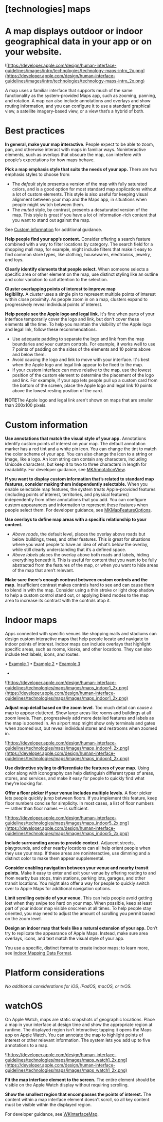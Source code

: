 # **[technologies] maps**

# A map displays outdoor or indoor geographical data in your app or on your website.

![https://developer.apple.com/design/human-interface-guidelines/images/intro/technologies/technology-maps-intro_2x.png](https://developer.apple.com/design/human-interface-guidelines/images/intro/technologies/technology-maps-intro_2x.png)

A map uses a familiar interface that supports much of the same functionality as the system-provided Maps app, such as zooming, panning, and rotation. A map can also include annotations and overlays and show routing information, and you can configure it to use a standard graphical view, a satellite imagery-based view, or a view that’s a hybrid of both.

# **Best practices**

**In general, make your map interactive.** People expect to be able to zoom, pan, and otherwise interact with maps in familiar ways. Noninteractive elements, such as overlays that obscure the map, can interfere with people’s expectations for how maps behave.

**Pick a map emphasis style that suits the needs of your app.** There are two emphasis styles to choose from:

- The *default* style presents a version of the map with fully saturated colors, and is a good option for most standard map applications without a lot of custom elements. This style is also useful for keeping visual alignment between your map and the Maps app, in situations when people might switch between them.
- The *muted* style, by contrast, presents a desaturated version of the map. This style is great if you have a lot of information-rich content that you want to stand out against the map.

See [Custom information](https://developer.apple.com/design/human-interface-guidelines/technologies/maps#custom-information) for additional guidance.

**Help people find your app’s content.** Consider offering a search feature combined with a way to filter locations by category. The search field for a shopping mall map, for example, might include filters that make it easy to find common store types, like clothing, housewares, electronics, jewelry, and toys.

**Clearly identify elements that people select.** When someone selects a specific area or other element on the map, use distinct styling like an outline and color variation to call attention to the selection.

**Cluster overlapping points of interest to improve map legibility.** A *cluster* uses a single pin to represent multiple points of interest within close proximity. As people zoom in on a map, clusters expand to progressively reveal individual points of interest.

**Help people see the Apple logo and legal link.** It's fine when parts of your interface temporarily cover the logo and link, but don't cover these elements all the time. To help you maintain the visibility of the Apple logo and legal link, follow these recommendations.

- Use adequate padding to separate the logo and link from the map boundaries and your custom controls. For example, it works well to use 7 points of padding on the sides of the elements and 10 points above and below them.
- Avoid causing the logo and link to move with your interface. It's best when the Apple logo and legal link appear to be fixed to the map.
- If your custom interface can move relative to the map, use the lowest position of the custom element to determine the placement of the logo and link. For example, if your app lets people pull up a custom card from the bottom of the screen, place the Apple logo and legal link 10 points above the lowest resting position of the card.

**NOTE**The Apple logo and legal link aren't shown on maps that are smaller than 200x100 pixels.

# **Custom information**

**Use annotations that match the visual style of your app.** Annotations identify custom points of interest on your map. The default annotation marker has a red tint and a white pin icon. You can change the tint to match the color scheme of your app. You can also change the icon to a string or image, like a logo. An icon string can contain any characters, including Unicode characters, but keep it to two to three characters in length for readability. For developer guidance, see [MKAnnotationView](https://developer.apple.com/documentation/mapkit/mkannotationview).

**If you want to display custom information that’s related to standard map features, consider making them independently selectable.** When you enable selectable map features, the system treats Apple-provided features (including points of interest, territories, and physical features) independently from other annotations that you add. You can configure custom appearances and information to represent these features when people select them. For developer guidance, see [MKMapFeatureOptions](https://developer.apple.com/documentation/mapkit/mkmapfeatureoptions).

**Use overlays to define map areas with a specific relationship to your content.**

- *Above roads*, the default level, places the overlay above roads but below buildings, trees, and other features. This is great for situations where you want people to have an idea of what’s below the overlay, while still clearly understanding that it’s a defined space.
- *Above labels* places the overlay above both roads and labels, hiding everything beneath it. This is useful for content that you want to be fully abstracted from the features of the map, or when you want to hide areas of the map that aren’t relevant.

**Make sure there’s enough contrast between custom controls and the map.** Insufficient contrast makes controls hard to see and can cause them to blend in with the map. Consider using a thin stroke or light drop shadow to help a custom control stand out, or applying blend modes to the map area to increase its contrast with the controls atop it.

# **Indoor maps**

Apps connected with specific venues like shopping malls and stadiums can design custom interactive maps that help people locate and navigate to indoor points of interest. Indoor maps can include overlays that highlight specific areas, such as rooms, kiosks, and other locations. They can also include text labels, icons, and routes.

• [Example 1](https://developer.apple.com/design/human-interface-guidelines/technologies/maps#)
• [Example 2](https://developer.apple.com/design/human-interface-guidelines/technologies/maps#)
• [Example 3](https://developer.apple.com/design/human-interface-guidelines/technologies/maps#)

-

![https://developer.apple.com/design/human-interface-guidelines/technologies/maps/images/maps_indoor1_2x.png](https://developer.apple.com/design/human-interface-guidelines/technologies/maps/images/maps_indoor1_2x.png)


**Adjust map detail based on the zoom level.** Too much detail can cause a map to appear cluttered. Show large areas like rooms and buildings at all zoom levels. Then, progressively add more detailed features and labels as the map is zoomed in. An airport map might show only terminals and gates when zoomed out, but reveal individual stores and restrooms when zoomed in.

![https://developer.apple.com/design/human-interface-guidelines/technologies/maps/images/maps_indoor4_2x.png](https://developer.apple.com/design/human-interface-guidelines/technologies/maps/images/maps_indoor4_2x.png)

**Use distinctive styling to differentiate the features of your map.** Using color along with iconography can help distinguish different types of areas, stores, and services, and make it easy for people to quickly find what they're looking for.

**Offer a floor picker if your venue includes multiple levels.** A floor picker lets people quickly jump between floors. If you implement this feature, keep floor numbers concise for simplicity. In most cases, a list of floor numbers — rather than floor names — is sufficient.

![https://developer.apple.com/design/human-interface-guidelines/technologies/maps/images/maps_indoor5_2x.png](https://developer.apple.com/design/human-interface-guidelines/technologies/maps/images/maps_indoor5_2x.png)

**Include surrounding areas to provide context.** Adjacent streets, playgrounds, and other nearby locations can all help orient people when they use your map. If these areas are noninteractive, use dimming and a distinct color to make them appear supplemental.

**Consider enabling navigation between your venue and nearby transit points.** Make it easy to enter and exit your venue by offering routing to and from nearby bus stops, train stations, parking lots, garages, and other transit locations. You might also offer a way for people to quickly switch over to Apple Maps for additional navigation options.

**Limit scrolling outside of your venue.** This can help people avoid getting lost when they swipe too hard on your map. When possible, keep at least part of your indoor map visible onscreen at all times. To help people stay oriented, you may need to adjust the amount of scrolling you permit based on the zoom level.

**Design an indoor map that feels like a natural extension of your app.** Don’t try to replicate the appearance of Apple Maps. Instead, make sure area overlays, icons, and text match the visual style of your app.

You use a specific, distinct format to create indoor maps; to learn more, see [Indoor Mapping Data Format](https://register.apple.com/resources/imdf/).

# **Platform considerations**

*No additional considerations for iOS, iPadOS, macOS, or tvOS.*

# **watchOS**

On Apple Watch, maps are static snapshots of geographic locations. Place a map in your interface at design time and show the appropriate region at runtime. The displayed region isn't interactive; tapping it opens the Maps app on Apple Watch. You can annotate the map to highlight points of interest or other relevant information. The system lets you add up to five annotations to a map.

![https://developer.apple.com/design/human-interface-guidelines/technologies/maps/images/maps_watch1_2x.png](https://developer.apple.com/design/human-interface-guidelines/technologies/maps/images/maps_watch1_2x.png)

**Fit the map interface element to the screen.** The entire element should be visible on the Apple Watch display without requiring scrolling.

**Show the smallest region that encompasses the points of interest.** The content within a map interface element doesn't scroll, so all key content must be visible within the displayed region.

For developer guidance, see [WKInterfaceMap](https://developer.apple.com/documentation/watchkit/wkinterfacemap).